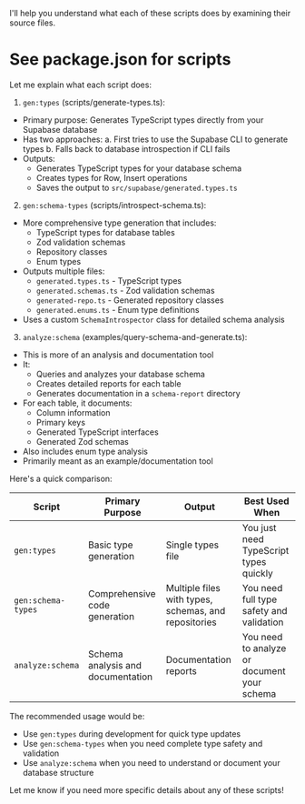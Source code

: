 I'll help you understand what each of these scripts does by examining their source files.

# See package.json for scripts

Let me explain what each script does:

1. `gen:types` (scripts/generate-types.ts):

- Primary purpose: Generates TypeScript types directly from your Supabase database
- Has two approaches:
  a. First tries to use the Supabase CLI to generate types
  b. Falls back to database introspection if CLI fails
- Outputs:
  - Generates TypeScript types for your database schema
  - Creates types for Row, Insert operations
  - Saves the output to `src/supabase/generated.types.ts`

2. `gen:schema-types` (scripts/introspect-schema.ts):

- More comprehensive type generation that includes:
  - TypeScript types for database tables
  - Zod validation schemas
  - Repository classes
  - Enum types
- Outputs multiple files:
  - `generated.types.ts` - TypeScript types
  - `generated.schemas.ts` - Zod validation schemas
  - `generated-repo.ts` - Generated repository classes
  - `generated.enums.ts` - Enum type definitions
- Uses a custom `SchemaIntrospector` class for detailed schema analysis

3. `analyze:schema` (examples/query-schema-and-generate.ts):

- This is more of an analysis and documentation tool
- It:
  - Queries and analyzes your database schema
  - Creates detailed reports for each table
  - Generates documentation in a `schema-report` directory
- For each table, it documents:
  - Column information
  - Primary keys
  - Generated TypeScript interfaces
  - Generated Zod schemas
- Also includes enum type analysis
- Primarily meant as an example/documentation tool

Here's a quick comparison:

| Script             | Primary Purpose                   | Output                                               | Best Used When                              |
| ------------------ | --------------------------------- | ---------------------------------------------------- | ------------------------------------------- |
| `gen:types`        | Basic type generation             | Single types file                                    | You just need TypeScript types quickly      |
| `gen:schema-types` | Comprehensive code generation     | Multiple files with types, schemas, and repositories | You need full type safety and validation    |
| `analyze:schema`   | Schema analysis and documentation | Documentation reports                                | You need to analyze or document your schema |

The recommended usage would be:

- Use `gen:types` during development for quick type updates
- Use `gen:schema-types` when you need complete type safety and validation
- Use `analyze:schema` when you need to understand or document your database structure

Let me know if you need more specific details about any of these scripts!

